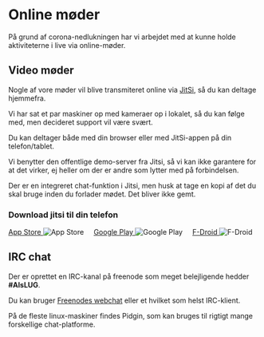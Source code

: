 # Online møder
På grund af corona-nedlukningen har vi arbejdet med at kunne holde aktiviteterne i live via online-møder.





## Video møder
Nogle af vore møder vil blive transmiteret online via [JitSi](https://meet.jit.si/AlsLUG), så du kan deltage hjemmefra.

Vi har sat et par maskiner op med kameraer op i lokalet, så du kan følge med, men decideret support vil være svært.

Du kan deltager både med din browser eller med JitSi-appen på din telefon/tablet.

Vi benytter den offentlige demo-server fra Jitsi, så vi kan ikke garantere for at det virker, ej heller om der er andre som lytter med på forbindelsen.

Der er en integreret chat-funktion i Jitsi, men husk at tage en kopi af det du skal bruge inden du forlader mødet. Det bliver ikke gemt.





### Download jitsi til din telefon

[App Store   ](https://apps.apple.com/us/app/jitsi-meet/id1165103905)         ![App Store  ](https://www.alslug.dk/img/download-jitsi/apple.png)
&nbsp; &nbsp;
[Google Play ](https://play.google.com/store/apps/details?id=org.jitsi.meet)  ![Google Play](https://www.alslug.dk/img/download-jitsi/google.png)
&nbsp; &nbsp;
[F-Droid ](https://f-droid.org/en/packages/org.jitsi.meet/)                   ![F-Droid    ](https://www.alslug.dk/img/download-jitsi/dfroid.png)





## IRC chat
Der er oprettet en IRC-kanal på freenode som meget belejligende hedder **#AlsLUG**.

Du kan bruger [Freenodes webchat](https://webchat.freenode.org#AlsLUG) eller et hvilket som helst IRC-klient.

På de fleste linux-maskiner findes Pidgin, som kan bruges til rigtigt mange forskellige chat-platforme.

